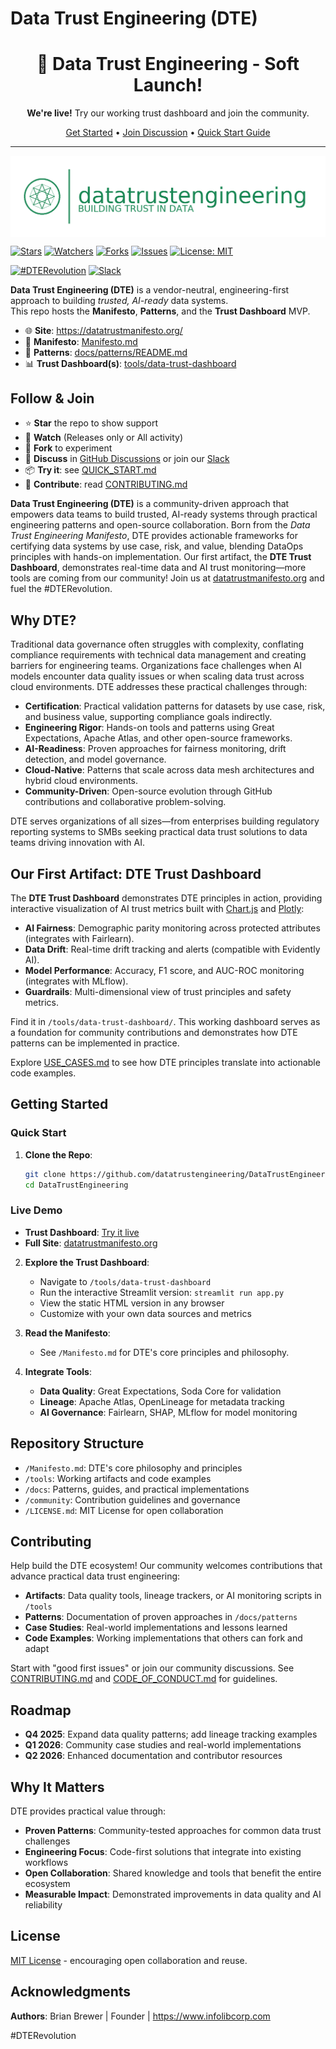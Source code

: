 # Data Trust Engineering (DTE)

<!-- Add this at the top of README.md -->
<div align="center">
  <h1>🎉 Data Trust Engineering - Soft Launch!</h1>
  <p><strong>We're live!</strong> Try our working trust dashboard and join the community.</p>
  <a href="#getting-started">Get Started</a> • 
  <a href="https://github.com/datatrustengineering/DataTrustEngineering/discussions">Join Discussion</a> • 
  <a href="QUICK_START.md">Quick Start Guide</a>
</div>

---

<!-- Rest of your existing README -->

<p align="center">
  <img src="static/assets/dte-lockup-green.png"
       alt="Data Trust Engineering — Build Trust in Data & AI"
       style="max-width:100%; height:auto; display:block; margin:0 auto;">
</p>


[![Stars](https://img.shields.io/github/stars/datatrustengineering/DataTrustEngineering?style=social)](https://github.com/datatrustengineering/DataTrustEngineering/stargazers)
[![Watchers](https://img.shields.io/github/watchers/datatrustengineering/DataTrustEngineering?style=social)](https://github.com/datatrustengineering/DataTrustEngineering/watchers)
[![Forks](https://img.shields.io/github/forks/datatrustengineering/DataTrustEngineering?style=social)](https://github.com/datatrustengineering/DataTrustEngineering/network/members)
[![Issues](https://img.shields.io/github/issues/datatrustengineering/DataTrustEngineering)](https://github.com/datatrustengineering/DataTrustEngineering/issues)
[![License: MIT](https://img.shields.io/badge/License-MIT-blue.svg)](LICENSE)

[![#DTERevolution](https://img.shields.io/badge/Join-%23DTERevolution-brightgreen)](https://x.com/hashtag/DTERevolution)
[![Slack](https://img.shields.io/badge/Slack-join%20the%20community-4A154B?logo=slack&logoColor=white)](https://join.slack.com/t/datatrustengineering/shared_invite/...)

**Data Trust Engineering (DTE)** is a vendor-neutral, engineering-first approach to building *trusted, AI-ready* data systems.  
This repo hosts the **Manifesto**, **Patterns**, and the **Trust Dashboard** MVP.

- 🌐 **Site**: https://datatrustmanifesto.org/
- 📜 **Manifesto**: [Manifesto.md](Manifesto.md)
- 🧭 **Patterns**: [docs/patterns/README.md](docs/patterns/README.md)
- 📊 **Trust Dashboard(s)**: [tools/data-trust-dashboard](tools/data-trust-dashboard)

## Follow & Join
- ⭐ **Star** the repo to show support
- 👀 **Watch** (Releases only or All activity)
- 🍴 **Fork** to experiment
- 💬 **Discuss** in [GitHub Discussions](./discussions) or join our [Slack](https://datatrustengineering.slack.com/ssb/redirect)
- 📦 **Try it**: see [QUICK_START.md](./QUICK_START.md)
- 🙌 **Contribute**: read [CONTRIBUTING.md](./CONTRIBUTING.md)


**Data Trust Engineering (DTE)** is a community-driven approach that empowers data teams to build trusted, AI-ready systems through practical engineering patterns and open-source collaboration. Born from the *Data Trust Engineering Manifesto*, DTE provides actionable frameworks for certifying data systems by use case, risk, and value, blending DataOps principles with hands-on implementation. Our first artifact, the **DTE Trust Dashboard**, demonstrates real-time data and AI trust monitoring—more tools are coming from our community! Join us at [datatrustmanifesto.org](https://datatrustmanifesto.org) and fuel the #DTERevolution.

## Why DTE?

Traditional data governance often struggles with complexity, conflating compliance requirements with technical data management and creating barriers for engineering teams. Organizations face challenges when AI models encounter data quality issues or when scaling data trust across cloud environments. DTE addresses these practical challenges through:

- **Certification**: Practical validation patterns for datasets by use case, risk, and business value, supporting compliance goals indirectly.
- **Engineering Rigor**: Hands-on tools and patterns using Great Expectations, Apache Atlas, and other open-source frameworks.
- **AI-Readiness**: Proven approaches for fairness monitoring, drift detection, and model governance.
- **Cloud-Native**: Patterns that scale across data mesh architectures and hybrid cloud environments.
- **Community-Driven**: Open-source evolution through GitHub contributions and collaborative problem-solving.

DTE serves organizations of all sizes—from enterprises building regulatory reporting systems to SMBs seeking practical data trust solutions to data teams driving innovation with AI.

## Our First Artifact: DTE Trust Dashboard

The **DTE Trust Dashboard** demonstrates DTE principles in action, providing interactive visualization of AI trust metrics built with [Chart.js](https://www.chartjs.org) and [Plotly](https://plotly.com):

- **AI Fairness**: Demographic parity monitoring across protected attributes (integrates with Fairlearn).
- **Data Drift**: Real-time drift tracking and alerts (compatible with Evidently AI).
- **Model Performance**: Accuracy, F1 score, and AUC-ROC monitoring (integrates with MLflow).
- **Guardrails**: Multi-dimensional view of trust principles and safety metrics.

Find it in `/tools/data-trust-dashboard/`. This working dashboard serves as a foundation for community contributions and demonstrates how DTE patterns can be implemented in practice.

Explore [USE_CASES.md](/docs/patterns/USE_CASES.md) to see how DTE principles translate into actionable code examples.

## Getting Started

### Quick Start
1. **Clone the Repo**:
   ```bash
   git clone https://github.com/datatrustengineering/DataTrustEngineering.git
   cd DataTrustEngineering
   ```

### Live Demo
- **Trust Dashboard**: [Try it live](https://www.datatrustmanifesto.org/tools/data-trust-dashboard/dte_trust_dashboard/)
- **Full Site**: [datatrustmanifesto.org](https://datatrustmanifesto.org)

2. **Explore the Trust Dashboard**:
   - Navigate to `/tools/data-trust-dashboard`
   - Run the interactive Streamlit version: `streamlit run app.py`
   - View the static HTML version in any browser
   - Customize with your own data sources and metrics

3. **Read the Manifesto**:
   - See `/Manifesto.md` for DTE's core principles and philosophy.

4. **Integrate Tools**:
   - **Data Quality**: Great Expectations, Soda Core for validation
   - **Lineage**: Apache Atlas, OpenLineage for metadata tracking
   - **AI Governance**: Fairlearn, SHAP, MLflow for model monitoring

## Repository Structure

- `/Manifesto.md`: DTE's core philosophy and principles
- `/tools`: Working artifacts and code examples
- `/docs`: Patterns, guides, and practical implementations
- `/community`: Contribution guidelines and governance
- `/LICENSE.md`: MIT License for open collaboration

## Contributing

Help build the DTE ecosystem! Our community welcomes contributions that advance practical data trust engineering:

- **Artifacts**: Data quality tools, lineage trackers, or AI monitoring scripts in `/tools`
- **Patterns**: Documentation of proven approaches in `/docs/patterns`
- **Case Studies**: Real-world implementations and lessons learned
- **Code Examples**: Working implementations that others can fork and adapt

Start with "good first issues" or join our community discussions. See [CONTRIBUTING.md](/CONTRIBUTING.md) and [CODE_OF_CONDUCT.md](/CODE_OF_CONDUCT.md) for guidelines.

## Roadmap

- **Q4 2025**: Expand data quality patterns; add lineage tracking examples
- **Q1 2026**: Community case studies and real-world implementations
- **Q2 2026**: Enhanced documentation and contributor resources

## Why It Matters

DTE provides practical value through:

- **Proven Patterns**: Community-tested approaches for common data trust challenges
- **Engineering Focus**: Code-first solutions that integrate into existing workflows
- **Open Collaboration**: Shared knowledge and tools that benefit the entire ecosystem
- **Measurable Impact**: Demonstrated improvements in data quality and AI reliability

## License

[MIT License](/LICENSE.md) - encouraging open collaboration and reuse.


## Acknowledgments

**Authors**: Brian Brewer | Founder | https://www.infolibcorp.com

#DTERevolution








